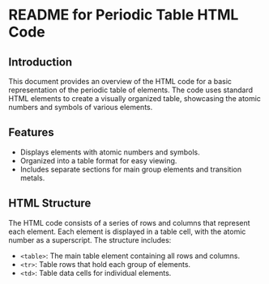 <h1>README for Periodic Table HTML Code</h1>
    
<h2>Introduction</h2>
<p>This document provides an overview of the HTML code for a basic representation of the periodic table of elements. The code uses standard HTML elements to create a visually organized table, showcasing the atomic numbers and symbols of various elements. </p>

<h2>Features</h2>
<ul>
  <li>Displays elements with atomic numbers and symbols.</li>
  <li>Organized into a table format for easy viewing.</li>
  <li>Includes separate sections for main group elements and transition metals.</li>
    </ul>

 <h2>HTML Structure</h2>
 <p>The HTML code consists of a series of rows and columns that represent each element. Each element is displayed in a table cell, with the atomic number as a superscript. The structure includes:</p>
<ul>
  <li><code>&lt;table&gt;</code>: The main table element containing all rows and columns.</li>
  <li><code>&lt;tr&gt;</code>: Table rows that hold each group of elements.</li>
   <li><code>&lt;td&gt;</code>: Table data cells for individual elements.</li>
</ul>
